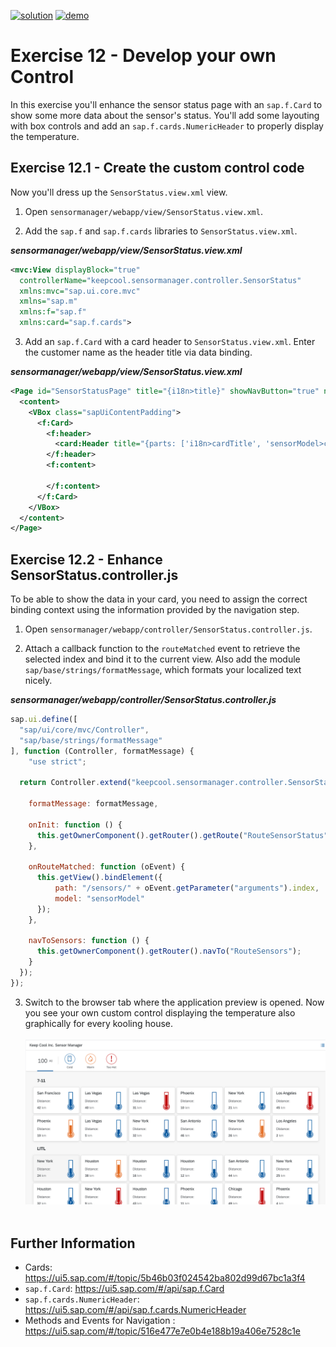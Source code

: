 [![solution](https://flat.badgen.net/badge/solution/available/green?icon=github)](https://github.com/SAP-samples/teched2020-DEV164/tree/code/ex12/TechEd2020)
[![demo](https://flat.badgen.net/badge/demo/deployed/blue?icon=chrome)](https://sap-samples.github.io/teched2020-DEV164/ex12/TechEd2020/SensorManager/webapp/)

# Exercise 12 - Develop your own Control

In this exercise you'll enhance the sensor status page with an `sap.f.Card` to show some more data about the sensor's status. You'll add some layouting with box controls and add an `sap.f.cards.NumericHeader` to properly display the temperature.

## Exercise 12.1 - Create the custom control code

Now you'll dress up the `SensorStatus.view.xml` view.

1. Open `sensormanager/webapp/view/SensorStatus.view.xml`.

2. Add the `sap.f` and `sap.f.cards` libraries to `SensorStatus.view.xml`.

***sensormanager/webapp/view/SensorStatus.view.xml***

````xml
<mvc:View displayBlock="true"       
  controllerName="keepcool.sensormanager.controller.SensorStatus"
  xmlns:mvc="sap.ui.core.mvc"
  xmlns="sap.m"
  xmlns:f="sap.f"
  xmlns:card="sap.f.cards">
````

3. Add an `sap.f.Card` with a card header to `SensorStatus.view.xml`. Enter the customer name as the header title via data binding.

***sensormanager/webapp/view/SensorStatus.view.xml***

````xml
<Page id="SensorStatusPage" title="{i18n>title}" showNavButton="true" navButtonPress=".navToSensors">
  <content>
    <VBox class="sapUiContentPadding">
      <f:Card>
        <f:header>
          <card:Header title="{parts: ['i18n>cardTitle', 'sensorModel>customer'], formatter: '.formatMessage'}"/>
        </f:header>
        <f:content>

        </f:content>
      </f:Card>
    </VBox>
  </content>
</Page>
````

## Exercise 12.2 - Enhance SensorStatus.controller.js

To be able to show the data in your card, you need to assign the correct binding context using the information provided by the navigation step.

1. Open `sensormanager/webapp/controller/SensorStatus.controller.js`.

2. Attach a callback function to the `routeMatched` event to retrieve the selected index and bind it to the current view. Also add the module `sap/base/strings/formatMessage`, which formats your localized text nicely.

***sensormanager/webapp/controller/SensorStatus.controller.js***

````js
sap.ui.define([
  "sap/ui/core/mvc/Controller",
  "sap/base/strings/formatMessage"
], function (Controller, formatMessage) {
    "use strict";

  return Controller.extend("keepcool.sensormanager.controller.SensorStatus", {
      
    formatMessage: formatMessage,

    onInit: function () {
      this.getOwnerComponent().getRouter().getRoute("RouteSensorStatus").attachMatched(this.onRouteMatched, this);
    },

    onRouteMatched: function (oEvent) {
      this.getView().bindElement({
          path: "/sensors/" + oEvent.getParameter("arguments").index,
          model: "sensorModel"
      });
    },

    navToSensors: function () {
      this.getOwnerComponent().getRouter().navTo("RouteSensors");
    }
  });
});
````

3. Switch to the browser tab where the application preview is opened. Now you see your own custom control displaying the temperature also graphically for every kooling house.
<br><br>![](images/12_03_0040.png)<br><br>


## Further Information
* Cards: https://ui5.sap.com/#/topic/5b46b03f024542ba802d99d67bc1a3f4
* `sap.f.Card`: https://ui5.sap.com/#/api/sap.f.Card
* `sap.f.cards.NumericHeader`: https://ui5.sap.com/#/api/sap.f.cards.NumericHeader
* Methods and Events for Navigation
: https://ui5.sap.com/#/topic/516e477e7e0b4e188b19a406e7528c1e
